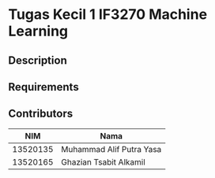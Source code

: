# Tugas Kecil 1 IF3270 Machine Learning

## Description

## Requirements

## Contributors

| NIM      | Nama                     |
| -------- | ------------------------ |
| 13520135 | Muhammad Alif Putra Yasa |
| 13520165 | Ghazian Tsabit Alkamil   |
